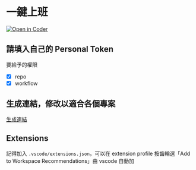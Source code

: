 # 一鍵上班
[![Open in Coder](https://coder.ap-mic.com/open-in-coder.svg)](https://coder.ap-mic.com/templates/nodejs-dev/workspace?mode=manual&param.ram=4&param.repo_url=https%3A%2F%2Fgithub.com%2Fap-mic-inc%2FNodeJSTemplate)

## 請填入自己的 Personal Token
要給予的權限
- [x] repo
- [x] workflow

## 生成連結，修改以適合各個專案
[生成連結](https://coder.ap-mic.com/templates/nodejs-dev/embed)

## Extensions

記得加入 `.vscode/extensions.json`，可以在 extension profile 按齒輪選「Add to Workspace Recommendations」由 vscode 自動加
